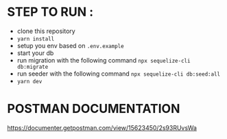 # STEP TO RUN :

- clone this repository
- `yarn install`
- setup you env based on `.env.example`
- start your db
- run migration with the following command `npx sequelize-cli db:migrate`
- run seeder with the following command `npx sequelize-cli db:seed:all`
- `yarn dev`

# POSTMAN DOCUMENTATION

https://documenter.getpostman.com/view/15623450/2s93RUvsWa
